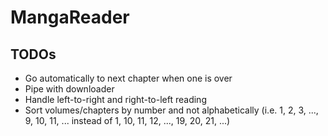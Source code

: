 # MangaReader



## TODOs

- Go automatically to next chapter when one is over
- Pipe with downloader
- Handle left-to-right and right-to-left reading
- Sort volumes/chapters by number and not alphabetically (i.e. 1, 2, 3, ..., 9, 10, 11, ... instead of 1, 10, 11, 12, ..., 19, 20, 21, ...)